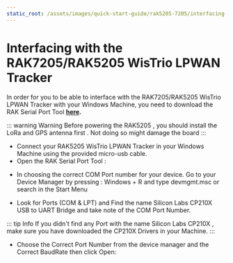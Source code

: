 ```yaml
---
static_root: /assets/images/quick-start-guide/rak5205-7205/interfacing-with
---
```


# Interfacing with the RAK7205/RAK5205 WisTrio LPWAN Tracker

In order for you to be able to interface with the RAK7205/RAK5205 WisTrio LPWAN Tracker with your Windows Machine, you need to download the RAK Serial Port Tool **[here](https://downloads.rakwireless.com/en/LoRa/Tools/RAK_SERIAL_PORT_TOOL_V1.2.1.zip).**

::: warning Warning
Before powering the RAK5205 , you should install the LoRa and GPS antenna first . Not doing so might damage the board
:::

- Connect your RAK5205 WisTrio LPWAN Tracker in your Windows Machine using the provided micro-usb cable.
- Open the RAK Serial Port Tool :

<rk-img
  :src="`${$frontmatter.static_root}/teufuzsi3aykwmda4un2.png`"
  width="100%"
  figure-number="1"
  caption="RAK Serial Port Tool"
/>

- In choosing the correct COM Port number for your device. Go to your Device Manager by pressing : Windows + R and type devmgmt.msc or search in the Start Menu

<rk-img
  :src="`${$frontmatter.static_root}/jnsaeljcwqk3gnxjvgum.png`"
  width="90%"
  figure-number="2"
  caption="Device Manager"
/>

- Look for Ports (COM & LPT) and Find the name Silicon Labs CP210X USB to UART Bridge and take note of the COM Port Number.

::: tip Info
If you didn't find any Port with the name Silicon Labs CP210X , make sure you have downloaded the CP210X Drivers in your Machine.
:::

- Choose the Correct Port Number from the device manager and the Correct BaudRate then click Open:

<rk-img
  :src="`${$frontmatter.static_root}/ipc7wkiipcbsfrgvtm9e.png`"
  width="100%"
  figure-number="3"
  caption="Correct COM Port and Baudrate"
/>
